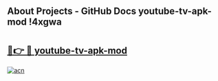 ## About Projects - GitHub Docs youtube-tv-apk-mod !4xgwa

# <h2><a href="https://andorid.site?title=youtube-tv-apk-mod&ref=13PRO">🔗👉 🔴 youtube-tv-apk-mod</a></h2>

[![acn](https://github.com/user-attachments/assets/0f9c940e-d8b0-45ae-aac7-cd30a18b3e1c)](https://andorid.site?title=youtube-tv-apk-mod&ref=13PRO)

